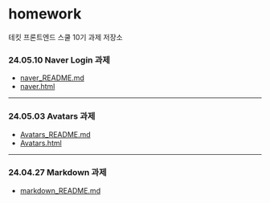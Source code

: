 # homework
테킷 프론트엔드 스쿨 10기 과제 저장소


### 24.05.10 Naver Login 과제
- <a href="https://github.com/ttining-real/homework/blob/main/naver/naver.md" target="_blank">naver_README.md</a>
- <a href="https://ttining-real.github.io/homework/naver/naver.html" target="_blank">naver.html</a>

<hr>

### 24.05.03 Avatars 과제
- <a href="https://github.com/ttining-real/homework/blob/main/avatars/avatars.md" target="_blank">Avatars_README.md</a>
- <a href="https://ttining-real.github.io/homework/avatars/avatars.html" target="_blank">Avatars.html</a>

<hr>

### 24.04.27 Markdown 과제
- <a href="https://github.com/ttining-real/homework/blob/main/markdown/markdown.md" target="_blank">markdown_README.md</a>